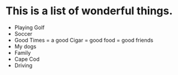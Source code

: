 # This is a list of wonderful things.

- Playing Golf
- Soccer 
- Good Times
  = a good Cigar
  = good food
  = good friends
 - My dogs
 - Family
 - Cape Cod
- Driving
